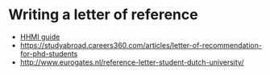 # Writing a letter of reference
- [HHMI guide](hhmi.pdf)
- https://studyabroad.careers360.com/articles/letter-of-recommendation-for-phd-students
- http://www.eurogates.nl/reference-letter-student-dutch-university/
